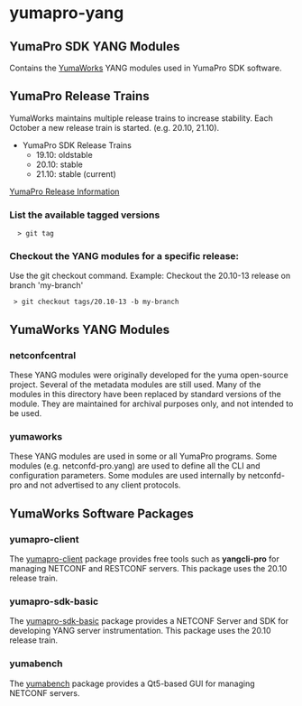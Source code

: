 # yumapro-yang

## YumaPro SDK YANG Modules

Contains the [YumaWorks](https://www.yumaworks.com)
YANG modules used in YumaPro SDK software.

## YumaPro Release Trains

YumaWorks maintains multiple release trains to increase stability.
Each October a new release train is started. (e.g. 20.10, 21.10).

 - YumaPro SDK Release Trains
     - 19.10: oldstable
     - 20.10: stable
     - 21.10: stable (current)

[YumaPro Release Information](https://www.yumaworks.com/features/yumapro-sdk-release-information/)

### List the available tagged versions


      > git tag


### Checkout the YANG modules for a specific release:

Use the git checkout command. Example: Checkout the 20.10-13 release on branch 'my-branch'


     > git checkout tags/20.10-13 -b my-branch


## YumaWorks YANG Modules

### netconfcentral

These YANG modules were originally developed for the yuma open-source project.
Several of the metadata modules are still used.  Many of the modules in this
directory have been replaced by standard versions of the module. They are
maintained for archival purposes only, and not intended to be used.

### yumaworks

These YANG modules are used in some or all YumaPro programs.
Some modules (e.g. netconfd-pro.yang) are used to define all the CLI
and configuration parameters.  Some modules are used internally by
netconfd-pro and not advertised to any client protocols.


## YumaWorks Software Packages

### yumapro-client

The [yumapro-client](https://www.yumaworks.com/support/download-yumapro-client/)
package provides free tools such as **yangcli-pro** for managing NETCONF and RESTCONF servers.
This package uses the 20.10 release train.

### yumapro-sdk-basic

The [yumapro-sdk-basic](https://www.yumaworks.com/support/download-yumapro-sdk-basic/)
package provides a NETCONF Server and SDK for developing YANG server instrumentation.
This package uses the 20.10 release train.

### yumabench

The [yumabench](https://www.yumaworks.com/support/download-yumabench/)
package provides a Qt5-based GUI for managing NETCONF servers.
